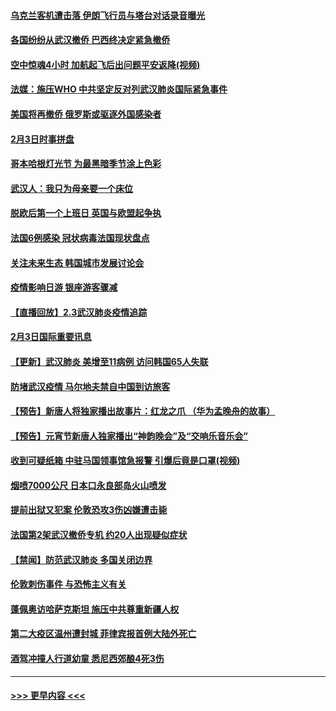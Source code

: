 #### [乌克兰客机遭击落 伊朗飞行员与塔台对话录音曝光](../pages/prog202/a102768645.md?t=02041401) 
#### [各国纷纷从武汉撤侨 巴西终决定紧急撤侨](../pages/prog202/a102768630.md?t=02041401) 
#### [空中惊魂4小时 加航起飞后出问题平安返降(视频)](../pages/prog202/a102768601.md?t=02041401) 
#### [法媒：施压WHO 中共坚定反对列武汉肺炎国际紧急事件](../pages/prog202/a102768584.md?t=02041401) 
#### [美国将再撤侨 俄罗斯或驱逐外国感染者](../pages/prog202/a102768247.md?t=02041401) 
#### [2月3日时事拼盘](../pages/prog202/a102768402.md?t=02041401) 
#### [哥本哈根灯光节 为最黑暗季节涂上色彩](../pages/prog202/a102768369.md?t=02041401) 
#### [武汉人：我只为母亲要一个床位](../pages/prog202/a102768250.md?t=02041401) 
#### [脱欧后第一个上班日 英国与欧盟起争执](../pages/prog202/a102768252.md?t=02041401) 
#### [法国6例感染 冠状病毒法国现状盘点](../pages/prog202/a102768157.md?t=02041401) 
#### [关注未来生态 韩国城市发展讨论会](../pages/prog202/a102768153.md?t=02041401) 
#### [疫情影响日游 银座游客骤减](../pages/prog202/a102768160.md?t=02041401) 
#### [【直播回放】2.3武汉肺炎疫情追踪](../pages/prog202/a102768128.md?t=02041401) 
#### [2月3日国际重要讯息](../pages/prog202/a102767896.md?t=02041401) 
#### [【更新】武汉肺炎 美增至11病例 访问韩国65人失联](../pages/prog202/a102758911.md?t=02041401) 
#### [防堵武汉疫情 马尔地夫禁自中国到访旅客](../pages/prog202/a102767847.md?t=02041401) 
#### [【预告】新唐人将独家播出故事片：红龙之爪 （华为孟晚舟的故事）](../pages/prog202/a102767728.md?t=02041401) 
#### [【预告】元宵节新唐人独家播出“神韵晚会”及“交响乐音乐会”](../pages/prog202/a102767674.md?t=02041401) 
#### [收到可疑纸箱 中驻马国领事馆急报警 引爆后竟是口罩(视频)](../pages/prog202/a102767695.md?t=02041401) 
#### [烟喷7000公尺 日本口永良部岛火山喷发](../pages/prog202/a102767687.md?t=02041401) 
#### [提前出狱又犯案 伦敦恐攻3伤凶嫌遭击毙](../pages/prog202/a102767635.md?t=02041401) 
#### [法国第2架武汉撤侨专机 约20人出现疑似症状](../pages/prog202/a102767617.md?t=02041401) 
#### [【禁闻】防范武汉肺炎  多国关闭边界](../pages/prog202/a102767542.md?t=02041401) 
#### [伦敦刺伤事件 与恐怖主义有关](../pages/prog202/a102767509.md?t=02041401) 
#### [蓬佩奥访哈萨克斯坦 施压中共尊重新疆人权](../pages/prog202/a102767395.md?t=02041401) 
#### [第二大疫区温州遭封城 菲律宾报首例大陆外死亡](../pages/prog202/a102767388.md?t=02041401) 
#### [酒驾冲撞人行道幼童 悉尼西郊酿4死3伤](../pages/prog202/a102767238.md?t=02041401) 

----
#### [ >>> 更早内容 <<< ](../indexes/prog202-earlier.md)
